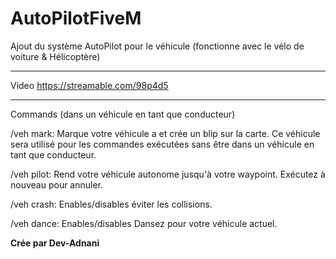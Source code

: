 # AutoPilotFiveM
Ajout du système AutoPilot pour le véhicule (fonctionne avec le vélo de voiture &amp; Hélicoptère)

-------------------------------------------------------------------------------------------------------------------

Video https://streamable.com/98p4d5

-------------------------------------------------------------------------------------------------------------------

Commands (dans un véhicule en tant que conducteur)

/veh mark: Marque votre véhicule a et crée un blip sur la carte. Ce véhicule sera utilisé pour les commandes exécutées sans être dans un véhicule en tant que conducteur.

/veh pilot: Rend votre véhicule autonome jusqu'à votre waypoint. Exécutez à nouveau pour annuler.

/veh crash: Enables/disables éviter les collisions.

/veh dance: Enables/disables  Dansez pour votre véhicule actuel.

**Crée par Dev-Adnani**
